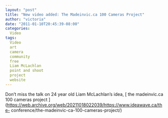 ```yaml
---
layout: "post"
title: "New video added: The Madeinvic.ca 100 Cameras Project"
author: "victoria"
date: "2011-01-10T20:45:39-08:00"
categories:
  Video
tags: 
  Video
  art
  camera
  community
  free
  Liam McLachlan
  point and shoot
  project
  website
---
```


Don’t miss the talk on 24 year old Liam McLachlan’s idea, [ the madeinvic.ca
100 cameras project
](https://web.archive.org/web/20211018022039/https://www.ideawave.ca/the-
conference/the-madeinvic-ca-100-cameras-project/)


[//]: # (Retrieved from https://web.archive.org/web/20211018012824/https://www.ideawave.ca/new-video-added-the-madeinvic-ca-100-cameras-project/)